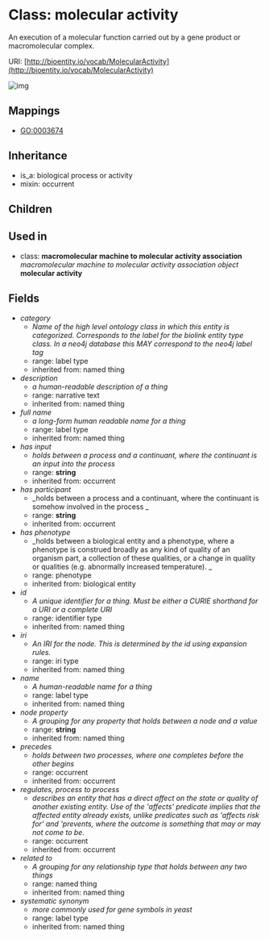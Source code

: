 # Class: molecular activity


An execution of a molecular function carried out by a gene product or macromolecular complex.

URI: [http://bioentity.io/vocab/MolecularActivity](http://bioentity.io/vocab/MolecularActivity)

![img](http://yuml.me/diagram/nofunky;dir:TB/class/\[MolecularActivity|has_participant(i):string%20%3F;has_input(i):string%20%3F;id(i):identifier_type%20%3F;name(i):label_type%20%3F;category(i):label_type%20%3F;node_property(i):string%20%3F;iri(i):iri_type%20%3F;full_name(i):label_type%20%3F;description(i):narrative_text%20%3F;systematic_synonym(i):label_type%20%3F;has_phenotype(i):phenotype%20%3F]-%20related%20to(i)%20%3F>\[NamedThing],%20\[MolecularActivity]-%20precedes(i)%20%3F>\[Occurrent],%20\[MolecularActivity]-%20regulates,%20process%20to%20process(i)%20%3F>\[Occurrent],%20\[MacromolecularMachineToMolecularActivityAssociation]-%20object(i)>\[MolecularActivity],%20\[MolecularActivity]uses%20-.->\[Occurrent],%20\[BiologicalProcessOrActivity]^-\[MolecularActivity])
## Mappings

 * [GO:0003674](http://purl.obolibrary.org/obo/GO_0003674)
## Inheritance

 *  is_a: biological process or activity
 *  mixin: occurrent
## Children

## Used in

 *  class: **macromolecular machine to molecular activity association** *macromolecular machine to molecular activity association object* **molecular activity**
## Fields

 * _category_
    * _Name of the high level ontology class in which this entity is categorized. Corresponds to the label for the biolink entity type class. In a neo4j database this MAY correspond to the neo4j label tag_
    * range: label type
    * inherited from: named thing
 * _description_
    * _a human-readable description of a thing_
    * range: narrative text
    * inherited from: named thing
 * _full name_
    * _a long-form human readable name for a thing_
    * range: label type
    * inherited from: named thing
 * _has input_
    * _holds between a process and a continuant, where the continuant is an input into the process_
    * range: **string**
    * inherited from: occurrent
 * _has participant_
    * _holds between a process and a continuant, where the continuant is somehow involved in the process _
    * range: **string**
    * inherited from: occurrent
 * _has phenotype_
    * _holds between a biological entity and a phenotype, where a phenotype is construed broadly as any kind of quality of an organism part, a collection of these qualities, or a change in quality or qualities (e.g. abnormally increased temperature). _
    * range: phenotype
    * inherited from: biological entity
 * _id_
    * _A unique identifier for a thing. Must be either a CURIE shorthand for a URI or a complete URI_
    * range: identifier type
    * inherited from: named thing
 * _iri_
    * _An IRI for the node. This is determined by the id using expansion rules._
    * range: iri type
    * inherited from: named thing
 * _name_
    * _A human-readable name for a thing_
    * range: label type
    * inherited from: named thing
 * _node property_
    * _A grouping for any property that holds between a node and a value_
    * range: **string**
    * inherited from: named thing
 * _precedes_
    * _holds between two processes, where one completes before the other begins_
    * range: occurrent
    * inherited from: occurrent
 * _regulates, process to process_
    * _describes an entity that has a direct affect on the state or quality of another existing entity. Use of the 'affects' predicate implies that the affected entity already exists, unlike predicates such as 'affects risk for' and 'prevents, where the outcome is something that may or may not come to be._
    * range: occurrent
    * inherited from: occurrent
 * _related to_
    * _A grouping for any relationship type that holds between any two things_
    * range: named thing
    * inherited from: named thing
 * _systematic synonym_
    * _more commonly used for gene symbols in yeast_
    * range: label type
    * inherited from: named thing
